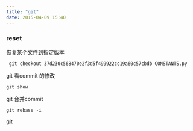```yaml
---
title: "git"
date: 2015-04-09 15:40
---
```

### reset ###

恢复某个文件到指定版本

     git checkout 37d230c568470e2f3d5f499922cc19a60c57cbdb CONSTANTS.py

git 看commit 的修改

    git show 

git 合并commit
    
    git rebase -i

    
git 